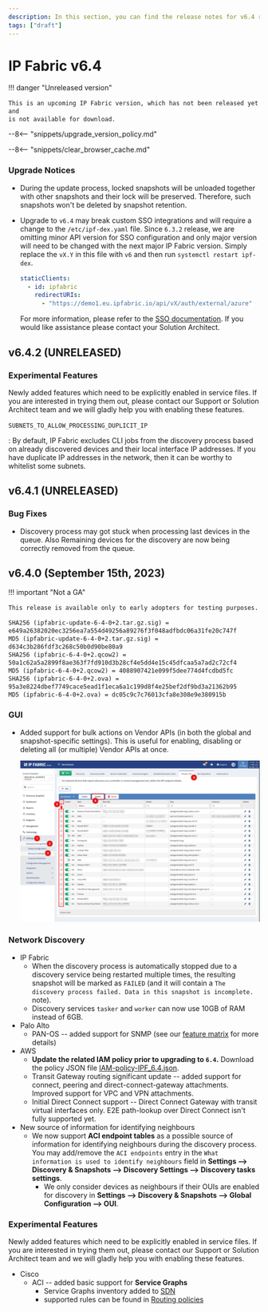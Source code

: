 ```yaml
---
description: In this section, you can find the release notes for v6.4 releases.
tags: ["draft"]
---
```


# IP Fabric v6.4

!!! danger "Unreleased version"

    This is an upcoming IP Fabric version, which has not been released yet and
    is not available for download.

--8<-- "snippets/upgrade_version_policy.md"

--8<-- "snippets/clear_browser_cache.md"

### Upgrade Notices

- During the update process, locked snapshots will be unloaded together with other snapshots and their lock will be preserved. Therefore, such snapshots won't be deleted by snapshot retention.
- Upgrade to `v6.4` may break custom SSO integrations and will require a change to the `/etc/ipf-dex.yaml` file. Since `6.3.2` release, we are omitting minor API version for SSO configuration and only major version will need to be changed with the next major IP Fabric version. Simply replace the `vX.Y` in this file with `v6` and then run `systemctl restart ipf-dex`.

  ```yaml
  staticClients:
    - id: ipfabric
      redirectURIs:
        - "https://demo1.eu.ipfabric.io/api/vX/auth/external/azure"
  ```

  For more information, please refer to the [SSO documentation](../../IP_Fabric_Settings/administration/sso.md#sso-configuration-ipf-dexyaml). If you would like assistance please contact your Solution Architect.

## v6.4.2 (UNRELEASED)

### Experimental Features

Newly added features which need to be explicitly enabled in service files. If
you are interested in trying them out, please contact our Support or Solution
Architect team and we will gladly help you with enabling these features.

`SUBNETS_TO_ALLOW_PROCESSING_DUPLICIT_IP`

:   By default, IP Fabric excludes CLI jobs from the discovery process based
    on already discovered devices and their local interface IP addresses. If
    you have duplicate IP addresses in the network, then it can be worthy to
    whitelist some subnets.

## v6.4.1 (UNRELEASED)

### Bug Fixes

- Discovery process may got stuck when processing last devices in the queue. Also Remaining devices
  for the discovery are now being correctly removed from the queue.  

## v6.4.0 (September 15th, 2023)

!!! important "Not a GA"

    This release is available only to early adopters for testing purposes.

```shell
SHA256 (ipfabric-update-6-4-0+2.tar.gz.sig) = e649a26382020ec3256ea7a554d49256a89276f3f048adfbdc06a31fe20c747f
MD5 (ipfabric-update-6-4-0+2.tar.gz.sig) = d634c3b286fdf3c268c50b0d90be80a9
SHA256 (ipfabric-6-4-0+2.qcow2) = 50a1c62a5a2899f8ae363f7fd910d3b28cf4e5dd4e15c45dfcaa5a7ad2c72cf4
MD5 (ipfabric-6-4-0+2.qcow2) = 4088907421e099f5dee774d4fcdbd5fc
SHA256 (ipfabric-6-4-0+2.ova) = 95a3e8224dbef7749cace5ead1f1eca6a1c199d8f4e25bef2df9bd3a21362b95
MD5 (ipfabric-6-4-0+2.ova) = dc05c9c7c76013cfa8e308e9e380915b
```

### GUI

- Added support for bulk actions on Vendor APIs (in both the global and
  snapshot-specific settings). This is useful for enabling, disabling or
  deleting all (or multiple) Vendor APIs at once.

  ![Vendor API GUI with bulk actions](6.4_vendor_api_bulk_actions.png)

### Network Discovery

- IP Fabric
  - When the discovery process is automatically stopped due to a discovery
    service being restarted multiple times, the resulting snapshot will be
    marked as `FAILED` (and it will contain a `The discovery process failed.
    Data in this snapshot is incomplete.` note).
  - Discovery services `tasker` and `worker` can now use 10GB of RAM instead of 6GB.
- Palo Alto
  - PAN-OS -- added support for SNMP (see our
    [feature matrix](https://matrix.ipfabric.io) for more details)
- AWS
  - **Update the related IAM policy prior to upgrading to `6.4`.** Download the
    policy JSON file [IAM-policy-IPF_6.4.json](../../IP_Fabric_Settings/Discovery_and_Snapshots/Discovery_Settings/Vendors_API/aws/IAM-policy-IPF_6.4.json).
  - Transit Gateway routing significant update -- added support for connect,
    peering and direct-connect-gateway attachments. Improved support for VPC and
    VPN attachments.
  - Initial Direct Connect support -- Direct Connect Gateway with transit
    virtual interfaces only. E2E path-lookup over Direct Connect isn't fully
    supported yet.
- New source of information for identifying neighbours
  - We now support **ACI endpoint tables** as a possible source of information
    for identifying neighbours during the discovery process. You may add/remove
    the `ACI endpoints` entry in the `What information is used to identify
    neighbours` field in **Settings --> Discovery & Snapshots --> Discovery
    Settings --> Discovery tasks settings**.
    - We only consider devices as neighbours if their OUIs are enabled for
      discovery in **Settings --> Discovery & Snapshots --> Global Configuration
      --> OUI**.

### Experimental Features

Newly added features which need to be explicitly enabled in service files. If
you are interested in trying them out, please contact our Support or Solution
Architect team and we will gladly help you with enabling these features.

- Cisco
  - ACI -- added basic support for **Service Graphs**
    - Service Graphs inventory added to
      [SDN](../../IP_Fabric_GUI/technology_tables/SDN.md)
    - supported rules can be found in
      [Routing policies](../../IP_Fabric_GUI/technology_tables/routing.md/#routing-policies)
